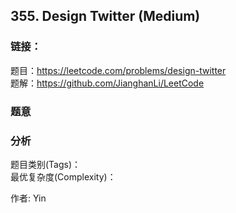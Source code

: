 ## 355. Design Twitter (Medium)

### **链接**：
题目：https://leetcode.com/problems/design-twitter  
题解：https://github.com/JianghanLi/LeetCode

### **题意**



### **分析**  
题目类别(Tags)：  
最优复杂度(Complexity)：  



作者: Yin
